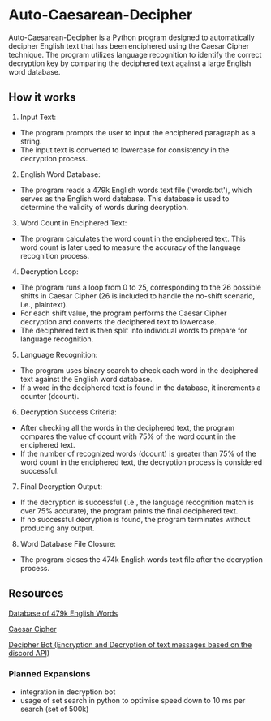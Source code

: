 # Auto-Caesarean-Decipher
Auto-Caesarean-Decipher is a Python program designed to automatically decipher English text that has been enciphered using the Caesar Cipher technique. The program utilizes language recognition to identify the correct decryption key by comparing the deciphered text against a large English word database.


## How it works

1. Input Text:
- The program prompts the user to input the enciphered paragraph as a string.
- The input text is converted to lowercase for consistency in the decryption process.

2. English Word Database:
- The program reads a 479k English words text file ('words.txt'), which serves as the English word database. This database is used to determine the validity of words during decryption.


3. Word Count in Enciphered Text:
- The program calculates the word count in the enciphered text. This word count is later used to measure the accuracy of the language recognition process.

4. Decryption Loop:
- The program runs a loop from 0 to 25, corresponding to the 26 possible shifts in Caesar Cipher (26 is included to handle the no-shift scenario, i.e., plaintext).
- For each shift value, the program performs the Caesar Cipher decryption and converts the deciphered text to lowercase.
- The deciphered text is then split into individual words to prepare for language recognition.

5. Language Recognition:
- The program uses binary search to check each word in the deciphered text against the English word database.
- If a word in the deciphered text is found in the database, it increments a counter (dcount).

6. Decryption Success Criteria:
- After checking all the words in the deciphered text, the program compares the value of dcount with 75% of the word count in the enciphered text.
- If the number of recognized words (dcount) is greater than 75% of the word count in the enciphered text, the decryption process is considered successful.

7. Final Decryption Output:
- If the decryption is successful (i.e., the language recognition match is over 75% accurate), the program prints the final deciphered text.
- If no successful decryption is found, the program terminates without producing any output.

8. Word Database File Closure:
- The program closes the 474k English words text file after the decryption process.

## Resources
[Database of 479k English Words](https://github.com/dwyl/english-words)

[Caesar Cipher](https://en.wikipedia.org/wiki/Caesar_cipher)

[Decipher Bot (Encryption and Decryption of text messages based on the discord API)](https://github.com/rs0125/DisCipher)

### Planned Expansions
- integration in decryption bot
- usage of set search in python to optimise speed down to 10 ms per search (set of 500k)
